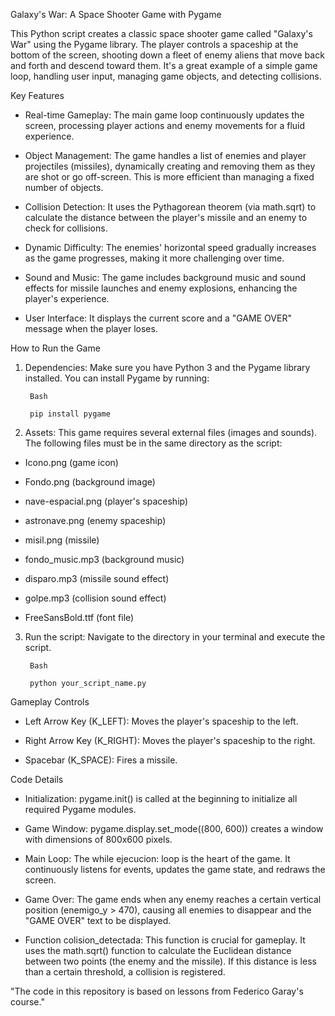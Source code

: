 Galaxy's War: A Space Shooter Game with Pygame

This Python script creates a classic space shooter game called "Galaxy's War" using the Pygame library. The player controls a spaceship at the bottom of the screen, shooting down a fleet of enemy aliens that move back and forth and descend toward them. It's a great example of a simple game loop, handling user input, managing game objects, and detecting collisions.

Key Features

- Real-time Gameplay: The main game loop continuously updates the screen, processing player actions and enemy movements for a fluid experience.

- Object Management: The game handles a list of enemies and player projectiles (missiles), dynamically creating and removing them as they are shot or go off-screen. This is more efficient than managing a fixed number of objects.

- Collision Detection: It uses the Pythagorean theorem (via math.sqrt) to calculate the distance between the player's missile and an enemy to check for collisions.

- Dynamic Difficulty: The enemies' horizontal speed gradually increases as the game progresses, making it more challenging over time.

- Sound and Music: The game includes background music and sound effects for missile launches and enemy explosions, enhancing the player's experience.

- User Interface: It displays the current score and a "GAME OVER" message when the player loses.

How to Run the Game

1. Dependencies: Make sure you have Python 3 and the Pygame library installed. You can install Pygame by running:

        Bash
        
        pip install pygame

2. Assets: This game requires several external files (images and sounds). The following files must be in the same directory as the script:

  - Icono.png (game icon)

  - Fondo.png (background image)

  - nave-espacial.png (player's spaceship)

  - astronave.png (enemy spaceship)

  - misil.png (missile)

  - fondo_music.mp3 (background music)

  - disparo.mp3 (missile sound effect)

  - golpe.mp3 (collision sound effect)

  - FreeSansBold.ttf (font file)

3. Run the script: Navigate to the directory in your terminal and execute the script.

        Bash
        
        python your_script_name.py

Gameplay Controls

- Left Arrow Key (K_LEFT): Moves the player's spaceship to the left.

- Right Arrow Key (K_RIGHT): Moves the player's spaceship to the right.

- Spacebar (K_SPACE): Fires a missile.

Code Details

- Initialization: pygame.init() is called at the beginning to initialize all required Pygame modules.

- Game Window: pygame.display.set_mode((800, 600)) creates a window with dimensions of 800x600 pixels.

- Main Loop: The while ejecucion: loop is the heart of the game. It continuously listens for events, updates the game state, and redraws the screen.

- Game Over: The game ends when any enemy reaches a certain vertical position (enemigo_y > 470), causing all enemies to disappear and the "GAME OVER" text to be displayed.

- Function colision_detectada: This function is crucial for gameplay. It uses the math.sqrt() function to calculate the Euclidean distance between two points (the enemy and the missile). If this distance is less than a certain threshold, a collision is registered.

"The code in this repository is based on lessons from Federico Garay's course."
